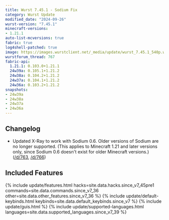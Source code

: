 ```yaml
---
title: Wurst 7.45.1 - Sodium Fix
category: Wurst Update
modified_date: "2024-09-26"
wurst-version: "7.45.1"
minecraft-versions:
- 1.21.1
auto-list-mcversions: true
fabric: true
log4shell-patched: true
image: https://images.wurstclient.net/_media/update/wurst_7.45.1_540p.webp
wurstforum_thread: 767
fabric-api:
  1.21.1: 0.103.0+1.21.1
  24w39a: 0.105.1+1.21.2
  24w38a: 0.104.2+1.21.2
  24w37a: 0.104.1+1.21.2
  24w36a: 0.103.2+1.21.2
snapshots:
- 24w39a
- 24w38a
- 24w37a
- 24w36a
---
```

## Changelog

- Updated X-Ray to work with Sodium 0.6. Older versions of Sodium are no longer supported. (This applies to Minecraft 1.21 and later versions only, since Sodium 0.6 doesn't exist for older Minecraft versions.) ([/d/763](https://wurstforum.net/d/763), [/d/766](https://wurstforum.net/d/766))

## Included Features

{% include update/features.html hacks=site.data.hacks.since_v7_45pre1 commands=site.data.commands.since_v7_36 other=site.data.other_features.since_v7_36 %}
{% include update/default-keybinds.html keybinds=site.data.default_keybinds.since_v7 %}
{% include update/guis.html %}
{% include update/supported-languages.html languages=site.data.supported_languages.since_v7_39 %}
